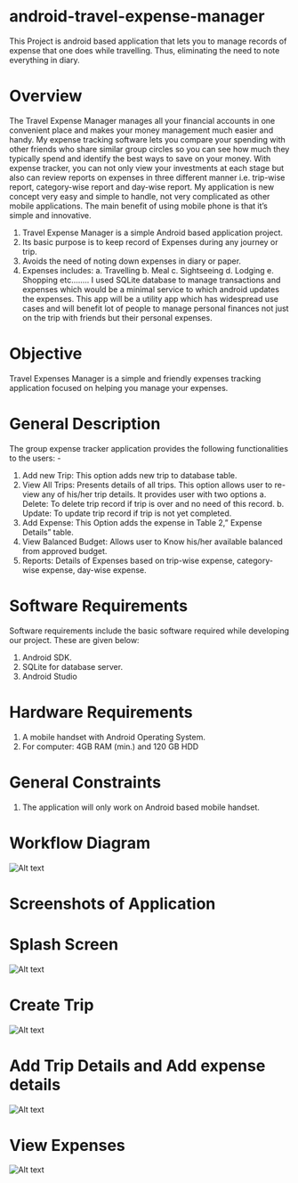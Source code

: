 # android-travel-expense-manager
This Project is android based application that lets you to manage records of expense that one does while travelling. Thus, eliminating the need to note everything in diary.

# Overview
The Travel Expense Manager manages all your financial accounts in one convenient place and makes your money management much easier and handy. My expense tracking software lets you compare your spending with other friends who share similar group circles so you can see how much they typically spend and identify the best ways to save on your money. With expense tracker, you can not only view your investments at each stage but also can review reports on expenses in three different manner i.e. trip-wise report, category-wise report and day-wise report. My application is new concept very easy and simple to handle, not very complicated as other mobile applications. The main benefit of using mobile phone is that it’s simple and innovative.
1. Travel Expense Manager is a simple Android based application project.
2. Its basic purpose is to keep record of Expenses during any journey or trip.
3. Avoids the need of noting down expenses in diary or paper.
4. Expenses includes:
	a. Travelling
	b. Meal
	c. Sightseeing
	d. Lodging
	e. Shopping etc.…….
I used SQLite database to manage transactions and expenses which would be a minimal service to which android updates the expenses. This app will be a utility app which has widespread use cases and will benefit lot of people to manage personal finances not just on the trip with friends but their personal expenses.

# Objective
Travel Expenses Manager is a simple and friendly expenses tracking application focused on helping you manage your expenses.

# General Description
The group expense tracker application provides the following functionalities to the users: -
1. Add new Trip: This option adds new trip to database table.
2. View All Trips: Presents details of all trips. This option allows user to re-view any of his/her trip details. It provides user with two options
	a. Delete: To delete trip record if trip is over and no need of this record.
	b. Update: To update trip record if trip is not yet completed.
3. Add Expense: This Option adds the expense in Table 2,” Expense Details” table.
4. View Balanced Budget: Allows user to Know his/her available balanced from approved budget.
5. Reports: Details of Expenses based on trip-wise expense, category-wise expense, day-wise expense.

# Software Requirements
Software requirements include the basic software required while developing our project. These are given below:
1. Android SDK.
2. SQLite for database server.
3. Android Studio

# Hardware Requirements
1. A mobile handset with Android Operating System.
2. For computer: 4GB RAM (min.) and 120 GB HDD

# General Constraints
1. The application will only work on Android based mobile handset.

# Workflow Diagram

![Alt text](https://github.com/tech-geek29/project-specific-diagrams/blob/master/android/travel-expense-manager/Workflow.png)

# Screenshots of Application

# Splash Screen 

![Alt text](https://github.com/tech-geek29/project-specific-diagrams/blob/master/android/travel-expense-manager/main-screen.PNG)

# Create Trip

![Alt text](https://github.com/tech-geek29/project-specific-diagrams/blob/master/android/travel-expense-manager/screen-1.PNG)

# Add Trip Details and Add expense details

![Alt text](https://github.com/tech-geek29/project-specific-diagrams/blob/master/android/travel-expense-manager/screen-2.PNG)

# View Expenses

![Alt text](https://github.com/tech-geek29/project-specific-diagrams/blob/master/android/travel-expense-manager/screen-3.PNG)
